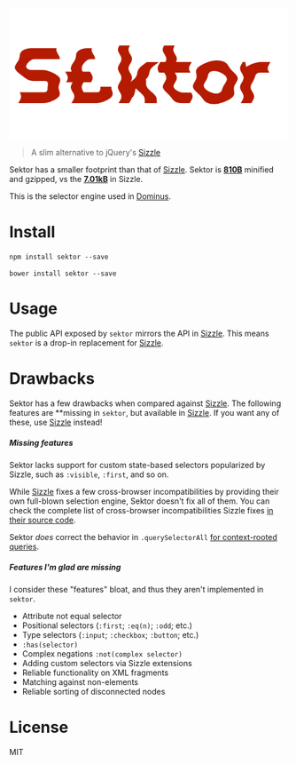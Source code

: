 ![sektor.png][5]

> A slim alternative to jQuery's [Sizzle][1]

Sektor has a smaller footprint than that of [Sizzle][1]. <span>Sektor is [**810B**][3]</span> minified and gzipped, vs <span>the [**7.01kB**][2] in Sizzle</span>.

This is the selector engine used in [Dominus][4].

# Install

```shell
npm install sektor --save
```

```shell
bower install sektor --save
```

# Usage

The public API exposed by `sektor` mirrors the API in [Sizzle][1]. This means `sektor` is a drop-in replacement for [Sizzle][1].

# Drawbacks

Sektor has a few drawbacks when compared against [Sizzle][1]. The following features are **missing in `sektor`, but available in [Sizzle][1]. If you want any of these, use [Sizzle][1] instead!

##### Missing features

Sektor lacks support for custom state-based selectors popularized by Sizzle, such as `:visible`, `:first`, and so on.

While [Sizzle][1] fixes a few cross-browser incompatibilities by providing their own full-blown selection engine, Sektor doesn't fix all of them. You can check the complete list of cross-browser incompatibilities Sizzle fixes [in their source code][6].

Sektor _does_ correct the behavior in `.querySelectorAll` [for context-rooted queries][7].

##### Features I'm glad are missing

I consider these "features" bloat, and thus they aren't implemented in `sektor`.

* Attribute not equal selector
* Positional selectors (`:first`; `:eq(n)`; `:odd`; etc.)
* Type selectors (`:input`; `:checkbox`; `:button`; etc.)
* `:has(selector)`
* Complex negations `:not(complex selector)`
* Adding custom selectors via Sizzle extensions
* Reliable functionality on XML fragments
* Matching against non-elements
* Reliable sorting of disconnected nodes

# License

MIT

[1]: https://github.com/jquery/sizzle
[2]: https://github.com/jquery/sizzle/blob/master/dist/sizzle.min.js
[3]: https://github.com/bevacqua/sektor/blob/master/dist/sektor.min.js
[4]: https://github.com/bevacqua/dominus
[5]: https://raw.githubusercontent.com/bevacqua/sektor/master/resources/sektor.png
[6]: https://github.com/jquery/sizzle/blob/5bc4454a18b859025cbb8480c70bd3b7ec623ac0/src/sizzle.js#L602-L676
[7]: http://ejohn.org/blog/thoughts-on-queryselectorall/
